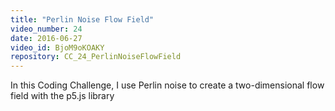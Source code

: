 ```yaml
---
title: "Perlin Noise Flow Field"
video_number: 24
date: 2016-06-27
video_id: BjoM9oKOAKY
repository: CC_24_PerlinNoiseFlowField
---
```


In this Coding Challenge, I use Perlin noise to create a two-dimensional flow field with the p5.js library
